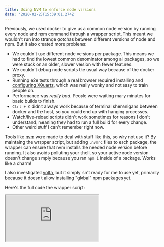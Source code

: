 ```yaml
---
title: Using NVM to enforce node versions
date: '2020-02-25T15:39:01.274Z'
---
```


Previously, we used docker to give us a common node version by running every node and npm command through a wrapper script. This meant we wouldn't run into strange gotchas between different versions of node and npm. But it also created more problems:

- We couldn't use different node versions per package. This means we had to find the lowest common denominator among all packages, so we were stuck on an older, slower version with fewer features.
- We couldn't debug node scripts the usual way because of the docker proxy.
- Running e2e tests through a real browser required [installing and configuring XQuartz](https://www.cypress.io/blog/2019/05/02/run-cypress-with-a-single-docker-command/#Interactive-mode), which was really wonky and not easy to train people on.
- Performance was *really bad*. People were waiting many minutes for basic builds to finish.
- `Ctrl + C` didn't always work because of terminal shenanigans between docker and the host, so you could end up with hanging processes.
- Watch/live-reload scripts didn't work sometimes for reasons I don't understand, meaning they had to run a full build for every change.
- Other weird stuff I can't remember right now.

Tools like [nvm](https://github.com/nvm-sh/nvm#installing-and-updating) were made to deal with stuff like this, so why not use it? By maintaing the wrapper script, but adding `.nvmrc` files to each package, the wrapper can ensure that nvm installs the needed node version before running. It also avoids polluting your shell, so your active node version doesn't change simply because you ran `npm i` inside of a package. Works like a charm!

I also investigated [volta](https://volta.sh/), but it simply isn't ready for me to use yet, primarily because it doesn't allow installing "global" npm packages yet.

Here's the full code the wrapper script:

<iframe src="https://gist.github.com/martypenner/583416cda8313d4419ef98aa658ff895.pibb"></iframe>
